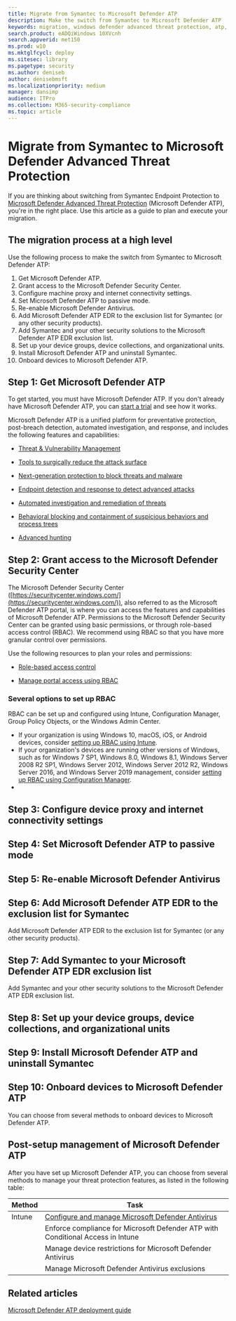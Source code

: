 ```yaml
---
title: Migrate from Symantec to Microsoft Defender ATP
description: Make the switch from Symantec to Microsoft Defender ATP
keywords: migration, windows defender advanced threat protection, atp, edr
search.product: eADQiWindows 10XVcnh
search.appverid: met150
ms.prod: w10
ms.mktglfcycl: deploy
ms.sitesec: library
ms.pagetype: security
ms.author: deniseb
author: denisebmsft
ms.localizationpriority: medium
manager: dansimp
audience: ITPro
ms.collection: M365-security-compliance 
ms.topic: article
---
```


# Migrate from Symantec to Microsoft Defender Advanced Threat Protection

If you are thinking about switching from Symantec Endpoint Protection to [Microsoft Defender Advanced Threat Protection](https://docs.microsoft.com/windows/security/threat-protection) (Microsoft Defender ATP), you're in the right place. Use this article as a guide to plan and execute your migration.  

## The migration process at a high level

Use the following process to make the switch from Symantec to Microsoft Defender ATP:

1. Get Microsoft Defender ATP. 
2. Grant access to the Microsoft Defender Security Center. 
3. Configure machine proxy and internet connectivity settings.
4. Set Microsoft Defender ATP to passive mode.
5. Re-enable Microsoft Defender Antivirus.
6. Add Microsoft Defender ATP EDR to the exclusion list for Symantec (or any other security products).
7. Add Symantec and your other security solutions to the Microsoft Defender ATP EDR exclusion list.
8. Set up your device groups, device collections, and organizational units.
9. Install Microsoft Defender ATP and uninstall Symantec.
10. Onboard devices to Microsoft Defender ATP.

## Step 1: Get Microsoft Defender ATP

To get started, you must have Microsoft Defender ATP. If you don't already have Microsoft Defender ATP, you can [start a trial](https://aka.ms/mdatp) and see how it works.  

Microsoft Defender ATP is a unified platform for preventative protection, post-breach detection, automated investigation, and response, and includes the following features and capabilities:

- [Threat & Vulnerability Management](https://docs.microsoft.com/windows/security/threat-protection/microsoft-defender-atp/next-gen-threat-and-vuln-mgt)

- [Tools to surgically reduce the attack surface](https://docs.microsoft.com/windows/security/threat-protection/microsoft-defender-atp/overview-attack-surface-reduction)

- [Next-generation protection to block threats and malware](https://docs.microsoft.com/windows/security/threat-protection/windows-defender-antivirus/windows-defender-antivirus-in-windows-10)

- [Endpoint detection and response to detect advanced attacks](https://docs.microsoft.com/windows/security/threat-protection/microsoft-defender-atp/overview-endpoint-detection-response)

- [Automated investigation and remediation of threats](https://docs.microsoft.com/windows/security/threat-protection/microsoft-defender-atp/automated-investigations)

- [Behavioral blocking and containment of suspicious behaviors and process trees](https://docs.microsoft.com/windows/security/threat-protection/microsoft-defender-atp/behavioral-blocking-containment)

- [Advanced hunting](https://docs.microsoft.com/windows/security/threat-protection/microsoft-defender-atp/advanced-hunting-overview)

## Step 2: Grant access to the Microsoft Defender Security Center

The Microsoft Defender Security Center ([https://securitycenter.windows.com/](https://securitycenter.windows.com/)), also referred to as the Microsoft Defender ATP portal, is where you can access the features and capabilities of Microsoft Defender ATP. Permissions to the Microsoft Defender Security Center can be granted using basic permissions, or through role-based access control (RBAC). We recommend using RBAC so that you have more granular control over permissions.

Use the following resources to plan your roles and permissions:

- [Role-based access control](https://docs.microsoft.com/windows/security/threat-protection/microsoft-defender-atp/prepare-deployment#role-based-access-control)

- [Manage portal access using RBAC](https://docs.microsoft.com/windows/security/threat-protection/microsoft-defender-atp/rbac)

### Several options to set up RBAC

RBAC can be set up and configured using Intune, Configuration Manager, Group Policy Objects, or the Windows Admin Center.  
- If your organization is using Windows 10, macOS, iOS, or Android devices, consider [setting up RBAC using Intune](https://docs.microsoft.com/mem/intune/fundamentals/role-based-access-control).  
- If your organization's devices are running other versions of Windows, such as for Windows 7 SP1, Windows 8.0, Windows 8.1, Windows Server 2008 R2 SP1, Windows Server 2012, Windows Server 2012 R2, Windows Server 2016, and Windows Server 2019 management, consider [setting up RBAC using Configuration Manager](https://docs.microsoft.com/mem/configmgr/core/servers/deploy/configure/configure-role-based-administration).  
- 

## Step 3: Configure device proxy and internet connectivity settings



## Step 4: Set Microsoft Defender ATP to passive mode

## Step 5: Re-enable Microsoft Defender Antivirus

## Step 6: Add Microsoft Defender ATP EDR to the exclusion list for Symantec

Add Microsoft Defender ATP EDR to the exclusion list for Symantec (or any other security products).

## Step 7: Add Symantec to your Microsoft Defender ATP EDR exclusion list

Add Symantec and your other security solutions to the Microsoft Defender ATP EDR exclusion list.

## Step 8: Set up your device groups, device collections, and organizational units

## Step 9: Install Microsoft Defender ATP and uninstall Symantec

## Step 10: Onboard devices to Microsoft Defender ATP

You can choose from several methods to onboard devices to Microsoft Defender ATP. 

## Post-setup management of Microsoft Defender ATP

After you have set up Microsoft Defender ATP, you can choose from several methods to manage your threat protection features, as listed in the following table:

|Method | Task |
|---|---|
|Intune |[Configure and manage Microsoft Defender Antivirus](https://docs.microsoft.com/windows/security/threat-protection/windows-defender-antivirus/use-intune-config-manager-windows-defender-antivirus) | 
| |Enforce compliance for Microsoft Defender ATP with Conditional Access in Intune |
| |Manage device restrictions for Microsoft Defender Antivirus |
| |Manage Microsoft Defender Antivirus exclusions |

## Related articles

[Microsoft Defender ATP deployment guide](https://docs.microsoft.com/windows/security/threat-protection/microsoft-defender-atp/deployment-phases)


